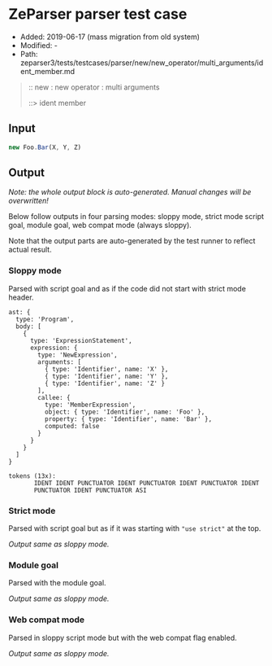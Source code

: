 # ZeParser parser test case

- Added: 2019-06-17 (mass migration from old system)
- Modified: -
- Path: zeparser3/tests/testcases/parser/new/new_operator/multi_arguments/ident_member.md

> :: new : new operator : multi arguments
>
> ::> ident member

## Input

`````js
new Foo.Bar(X, Y, Z)
`````

## Output

_Note: the whole output block is auto-generated. Manual changes will be overwritten!_

Below follow outputs in four parsing modes: sloppy mode, strict mode script goal, module goal, web compat mode (always sloppy).

Note that the output parts are auto-generated by the test runner to reflect actual result.

### Sloppy mode

Parsed with script goal and as if the code did not start with strict mode header.

`````
ast: {
  type: 'Program',
  body: [
    {
      type: 'ExpressionStatement',
      expression: {
        type: 'NewExpression',
        arguments: [
          { type: 'Identifier', name: 'X' },
          { type: 'Identifier', name: 'Y' },
          { type: 'Identifier', name: 'Z' }
        ],
        callee: {
          type: 'MemberExpression',
          object: { type: 'Identifier', name: 'Foo' },
          property: { type: 'Identifier', name: 'Bar' },
          computed: false
        }
      }
    }
  ]
}

tokens (13x):
       IDENT IDENT PUNCTUATOR IDENT PUNCTUATOR IDENT PUNCTUATOR IDENT
       PUNCTUATOR IDENT PUNCTUATOR ASI
`````

### Strict mode

Parsed with script goal but as if it was starting with `"use strict"` at the top.

_Output same as sloppy mode._

### Module goal

Parsed with the module goal.

_Output same as sloppy mode._

### Web compat mode

Parsed in sloppy script mode but with the web compat flag enabled.

_Output same as sloppy mode._
